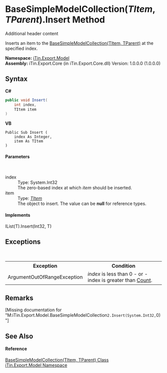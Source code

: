 # BaseSimpleModelCollection(*TItem*, *TParent*).Insert Method 
Additional header content 

Inserts an item to the <a href="T_iTin_Export_Model_BaseSimpleModelCollection_2">BaseSimpleModelCollection(TItem, TParent)</a> at the specified index.

**Namespace:**&nbsp;<a href="N_iTin_Export_Model">iTin.Export.Model</a><br />**Assembly:**&nbsp;iTin.Export.Core (in iTin.Export.Core.dll) Version: 1.0.0.0 (1.0.0.0)

## Syntax

**C#**<br />
``` C#
public void Insert(
	int index,
	TItem item
)
```

**VB**<br />
``` VB
Public Sub Insert ( 
	index As Integer,
	item As TItem
)
```


#### Parameters
&nbsp;<dl><dt>index</dt><dd>Type: System.Int32<br />The zero-based index at which *item* should be inserted.</dd><dt>item</dt><dd>Type: <a href="T_iTin_Export_Model_BaseSimpleModelCollection_2">*TItem*</a><br />The object to insert. The value can be <strong>null</strong> for reference types.</dd></dl>

#### Implements
IList(T).Insert(Int32, T)<br />

## Exceptions
&nbsp;<table><tr><th>Exception</th><th>Condition</th></tr><tr><td>ArgumentOutOfRangeException</td><td>*index* is less than 0 - or - index is greater than <a href="P_iTin_Export_Model_BaseSimpleModelCollection_2_Count">Count</a>.</td></tr></table>

## Remarks
\[Missing <remarks> documentation for "M:iTin.Export.Model.BaseSimpleModelCollection`2.Insert(System.Int32,`0)"\]

## See Also


#### Reference
<a href="T_iTin_Export_Model_BaseSimpleModelCollection_2">BaseSimpleModelCollection(TItem, TParent) Class</a><br /><a href="N_iTin_Export_Model">iTin.Export.Model Namespace</a><br />